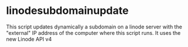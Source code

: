 # linodesubdomainupdate
This script updates dynamically a subdomain on a linode server with the "external" IP address of the computer where this script runs. It uses the new Linode API v4
